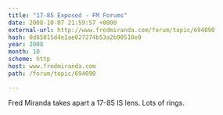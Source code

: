 ```yaml
---
title: "17-85 Exposed - FM Forums"
date: 2008-10-07 21:59:57 +0000
external-url: http://www.fredmiranda.com/forum/topic/694090
hash: 0d85015d4e1ae827274b53a2b90510e0
year: 2008
month: 10
scheme: http
host: www.fredmiranda.com
path: /forum/topic/694090

---
```


Fred Miranda takes apart a 17-85 IS lens. Lots of rings.
